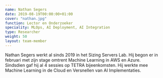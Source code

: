 ```yaml
---
name: Nathan Segers
date: 2019-08-19T00:00:00+01:00
cover: "nathan.jpg"
function: Lector en Onderzoeker
speciality: MLOps, AI Deployment, AI Integration
type: Researcher
weight: 50
layout: team-member
---
```


Nathan Segers werkt al sinds 2019 in het Sizing Servers Lab. Hij begon er in februari met zijn stage omtrent Machine Learning in AWS en Azure. Sindsdien gaf hij al 4 sessies op TETRA bijeenkomsten.
Hij werkte mee Machine Learning in de Cloud en Versnellen van AI Implementaties.
